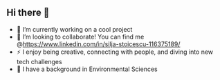 ## Hi there 👋

- 🔭 I’m currently working on a cool project
- 👯 I’m looking to collaborate! You can find me @https://www.linkedin.com/in/silja-stoicescu-116375189/
- ⚡ I enjoy being creative, connecting with people, and diving into new tech challenges
- 🌱 I have a background in Environmental Sciences


